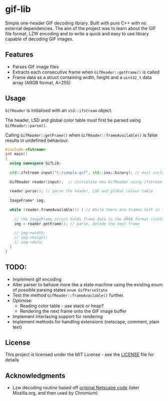 # gif-lib

Simple one-header GIF decoding library.
Built with pure C++ with no external dependencies.
The aim of the project was to learn about the GIF file format, LZW encoding and to write a quick and easy to use library capable of decoding GIF images. 

## Features

- Parses GIF image files
- Extracts each consecutive frame when `GifReader::getFrame()` is called
- Frame data as a struct containing width, height and a `uint32_t` data array (ARGB format, A=255)

## Usage

`GifReader` is initialised with an `std::ifstream` object.

The header, LSD and global color table must first be parsed using `GifReader::parse()`.

Calling `GifReader::getFrame()` when `GifReader::frameAvailable()` is false results in undefined behaviour.

```cpp
#include <fstream>
int main()
{
  using namespace GifLib;
  
  std::ifstream input("C:/sample.gif", std::ios::binary); // must include std::ios::binary
  
  GifReader reader(input);  // initialise new GifReader using ifstream
  
  reader.parse(); // parse the header, LSD and global colour table 
  
  ImageFrame* img;
  
  while (reader.frameAvailable()) { // While there are frames left in the file
  
    // the ImageFrame struct holds frame data in the ARGB format (uint32_t*)
    img = reader.getFrame(); // parse, decode the next frame
    
    // img->width;
    // img->height;
    // img->data;
  }
}
```

## TODO:

- Implement gif encoding
- Alter parser to behave more like a state machine using the existing enum of possible parsing states `enum GifParseState`
- Test the method `GifReader::frameAvailable()` further.
- Optimise:
  - Reading color table - use stack or heap?
  - Rendering the next frame onto the GIF image buffer
- Implement interlacing support for rendering
- Implement methods for handling extensions (netscape, comment, plain text)

## License

This project is licensed under the MIT License - see the [LICENSE](LICENSE) file for details

## Acknowledgments

* Lzw decoding routine based off [original Netscape code](https://chromium.googlesource.com/chromium/blink.git/+/master/Source/platform/image-decoders/gif/) (later Mozilla.org, and then used by Chromium)
